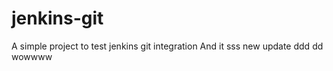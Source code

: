 # jenkins-git
A simple project to test jenkins git integration
And it 
sss
new update
ddd
dd
wowwww
